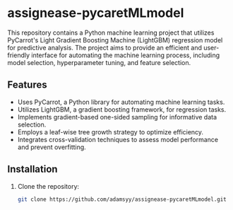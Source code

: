 # assignease-pycaretMLmodel

This repository contains a Python machine learning project that utilizes PyCarrot's Light Gradient Boosting Machine (LightGBM) regression model for predictive analysis. The project aims to provide an efficient and user-friendly interface for automating the machine learning process, including model selection, hyperparameter tuning, and feature selection.

## Features

- Uses PyCarrot, a Python library for automating machine learning tasks.
- Utilizes LightGBM, a gradient boosting framework, for regression tasks.
- Implements gradient-based one-sided sampling for informative data selection.
- Employs a leaf-wise tree growth strategy to optimize efficiency.
- Integrates cross-validation techniques to assess model performance and prevent overfitting.

## Installation

1. Clone the repository:

   ```bash
   git clone https://github.com/adamsyy/assignease-pycaretMLmodel.git
